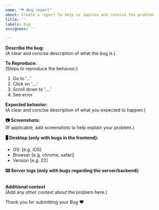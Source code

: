 ```yaml
---
name: "⛈ Bug report"
about: Create a report to help us improve and resolve the problem
title: ''
labels: bug
assignees: ''

---
```


**Describe the bug:**  
(A clear and concise description of what the bug is.)  

**To Reproduce:**  
(Steps to reproduce the behavior:)  
1. Go to '...'
2. Click on '....'
3. Scroll down to '....'
4. See error

**Expected behavior:**  
(A clear and concise description of what you expected to happen.)  

**📷 Screenshots:**  
(If applicable, add screenshots to help explain your problem.)  

**🖥 Desktop (only with bugs in the frontend):**  
 - OS: [e.g. iOS]
 - Browser [e.g. chrome, safari]
 - Version [e.g. 22]

**⌨️ Server logs (only with bugs regarding the server/backend):**  
```console
```

**Additional context**  
(Add any other context about the problem here.)  
  
  
Thank you for submitting your Bug ♥
